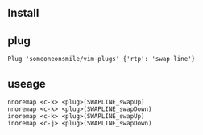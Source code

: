 ## Install

## plug

```
Plug 'someoneonsmile/vim-plugs' {'rtp': 'swap-line'}
```

## useage

```
nnoremap <c-k> <plug>(SWAPLINE_swapUp)
nnoremap <c-k> <plug>(SWAPLINE_swapDown)
inoremap <c-k> <plug>(SWAPLINE_swapUp)
inoremap <c-j> <plug>(SWAPLINE_swapDown)
```
